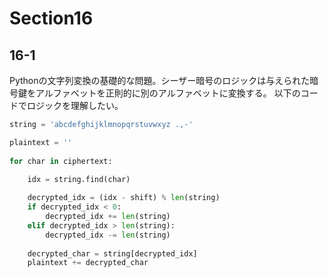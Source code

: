 # Section16

## 16-1
Pythonの文字列変換の基礎的な問題。シーザー暗号のロジックは与えられた暗号鍵をアルファベットを正則的に別のアルファベットに変換する。
以下のコードでロジックを理解したい。

```py
string = 'abcdefghijklmnopqrstuvwxyz .,-'

plaintext = ''
    
for char in ciphertext:
        
    idx = string.find(char)

    decrypted_idx = (idx - shift) % len(string)
    if decrypted_idx < 0:
        decrypted_idx += len(string) 
    elif decrypted_idx > len(string):
        decrypted_idx -= len(string)
        
    decrypted_char = string[decrypted_idx]
    plaintext += decrypted_char 
```